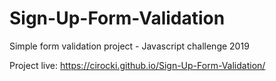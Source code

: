 # Sign-Up-Form-Validation

Simple form validation project - Javascript challenge 2019

Project live: https://cirocki.github.io/Sign-Up-Form-Validation/
